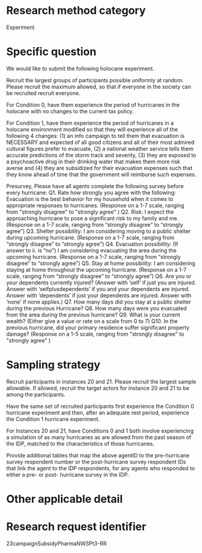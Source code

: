 ﻿# Research method category #


Experiment


# Specific question #


We would like to submit the following holocane experiment.


Recruit the largest groups of participants possible uniformly at random. Please recruit the maximum allowed, so that if everyone in the society can be recruited recruit everyone.


For Condition 0, have them experience the period of hurricanes in the holocane with no changes to the current tax policy.


For Condition 1, have them experience the period of hurricanes in a holocane environment modified so that they will experience all of the following 4 changes: (1) an info campaign to tell them that evacuation is NECESSARY and expected of all good citizens and all of their most admired cultural figures prefer to evacuate, (2) a national weather service tells them accurate predictions of the storm track and severity, (3) they are exposed to a psychoactive drug in their drinking water that makes them more risk averse and (4) they are subsidized for their evacuation expenses such that they know ahead of time that the government will reimburse such expenses. 


Presurvey, Please have all agents complete the following survey before every hurricane:
Q1. Rate how strongly you agree with the following: Evacuation is the best behavior for my household when it comes to appropriate responses to hurricanes. (Response on a 1-7 scale, ranging from "strongly disagree"  to "strongly agree" )
Q2. Risk: I expect the approaching hurricane to pose a significant risk to my family and me. (Response on a 1-7 scale, ranging from “strongly disagree” to “strongly agree”)
Q3. Shelter possibility: I am considering moving to a public shelter during upcoming hurricane. (Response on a 1-7 scale, ranging from “strongly disagree” to “strongly agree”)
Q4. Evacuation possibility: (If answer to ii. is “no”) I am considering evacuating the area during the upcoming hurricane. (Response on a 1-7 scale, ranging from “strongly disagree” to “strongly agree”)
Q5. Stay at home possibility: I am considering staying at home throughout the upcoming hurricane. (Response on a 1-7 scale, ranging from “strongly disagree” to “strongly agree”)
Q6. Are you or your dependents currently injured? (Answer with ‘self’ if just you are injured. Answer with ‘selfplusdependents’ if you and your dependents are injured. Answer with ‘dependents’ if just your dependents are injured. Answer with ‘none’ if none applies.)
Q7. How many days did you stay at a public shelter during the previous Hurricane?
Q8. How many days were you evacuated from the area during the previous hurricane?
Q9. What is your current wealth? (Either give a value or rate on a scale from 0 to 7)
Q10. In the previous hurricane, did your primary residence suffer significant property damage? (Response on a 1-5 scale, ranging from "strongly disagree"  to "strongly agree" )




# Sampling strategy #


Recruit participants in instances 20 and 21. Please recruit the largest sample allowable.
If allowed, recruit the target actors for instance 20 and 21 to be among the participants. 


Have the same set of recruited participants first experience the Condition 0 hurricane experiment and then, after an adequate rest period, experience the Condition 1 hurricane experiment. 


For Instances 20 and 21, have Conditions 0 and 1 both involve experiencing a simulation of as many hurricanes as are allowed from the past season of the IDP, matched to the characteristics of those hurricanes.


Provide additional tables that map the above agentID to the pre-hurricane survey respondent number or the post-hurricane survey respondent IDs that link the agent to the IDP respondents, for any agents who responded to either a pre- or post- hurricane survey in the IDP. 


# Other applicable detail #


# Research request identifier #


23campaignSubsidyPharmaNWSPt3-RR
